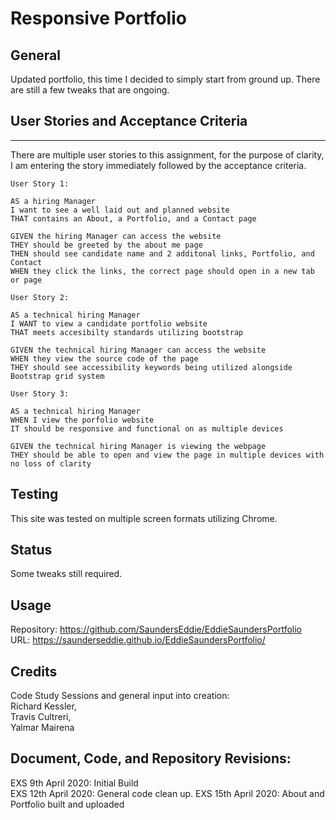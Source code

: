 # Responsive Portfolio

## General
Updated portfolio, this time I decided to simply start from ground up. There are still a few tweaks that are ongoing.

## User Stories and Acceptance Criteria
---
There are multiple user stories to this assignment, for the purpose of clarity, I am entering the story immediately followed by the acceptance criteria.
```
User Story 1:

AS a hiring Manager
I want to see a well laid out and planned website
THAT contains an About, a Portfolio, and a Contact page

GIVEN the hiring Manager can access the website
THEY should be greeted by the about me page
THEN should see candidate name and 2 additonal links, Portfolio, and Contact
WHEN they click the links, the correct page should open in a new tab or page
```
```
User Story 2:

AS a technical hiring Manager
I WANT to view a candidate portfolio website
THAT meets accesibilty standards utilizing bootstrap

GIVEN the technical hiring Manager can access the website
WHEN they view the source code of the page
THEY should see accessibility keywords being utilized alongside Bootstrap grid system
```
```
User Story 3:

AS a technical hiring Manager
WHEN I view the porfolio website
IT should be responsive and functional on as multiple devices

GIVEN the technical hiring Manager is viewing the webpage
THEY should be able to open and view the page in multiple devices with no loss of clarity
```

## Testing
This site was tested on multiple screen formats utilizing Chrome.

## Status
Some tweaks still required.

## Usage
Repository: https://github.com/SaundersEddie/EddieSaundersPortfolio <br/>
URL:        https://saunderseddie.github.io/EddieSaundersPortfolio/

## Credits
Code Study Sessions and general input into creation:\
    Richard Kessler,\
    Travis Cultreri,\
    Yalmar Mairena

## Document, Code, and Repository Revisions:

 EXS 9th April 2020:    Initial Build <br/>
 EXS 12th April 2020:   General code clean up.
 EXS 15th April 2020:   About and Portfolio built and uploaded